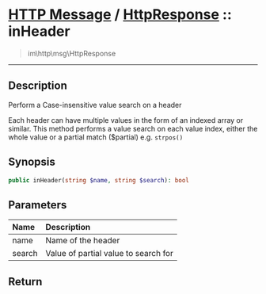 # [HTTP Message](http.md) / [HttpResponse](http-HttpResponse.md) :: inHeader
 > im\http\msg\HttpResponse
____

## Description
Perform a Case-insensitive value search on a header

Each header can have multiple values in the form of an indexed array or similar.
This method performs a value search on each value index, either the
whole value or a partial match ($partial) e.g. `strpos()`

## Synopsis
```php
public inHeader(string $name, string $search): bool
```

## Parameters
| Name | Description |
| :--- | :---------- |
| name | Name of the header |
| search | Value of partial value to search for |

## Return

